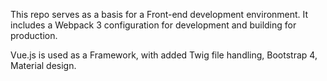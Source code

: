 This repo serves as a basis for a Front-end development environment.
It includes a Webpack 3 configuration for development and building for production.

Vue.js is used as a Framework, with added Twig file handling, Bootstrap 4, Material design.

